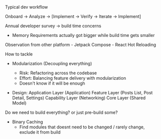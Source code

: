Typical dev workflow

Onboard -> Analyze -> [Implement -> Verify -> Iterate -> Implement]

Annual developer survey -> build time concerns
- Memory Requirements actually got bigger while build time gets smaller

Observation from other platform
	- Jetpack Compose
	- React Hot Reloading

How to tackle
- Modularization (Decoupling everything)
	- Risk: Refactoring across the codebase
	- Effort: Balancing feature delivery with modularization
	- Doesn't know if it will be enough

- Design:
  Application Layer (Application)
  Feature Layer (Posts List, Post Detail, Settings)
  Capability Layer (Networking)
  Core Layer (Shared Model)

Do we need to build everything? or just pre-build some?
- Binary Caching
	- Find modules that doesnt need to be changed / rarely change, exclude it from build


